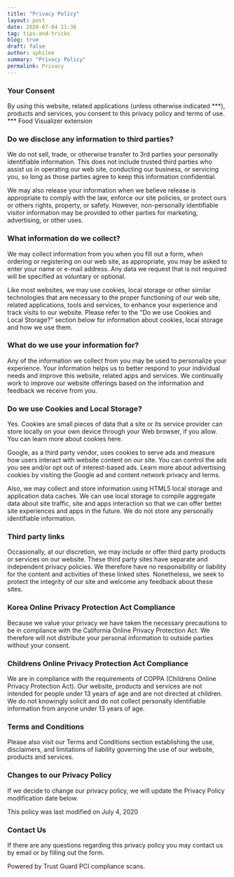 ```yaml
---
title: "Privacy Policy"
layout: post
date: 2020-07-04 11:30
tag: tips-and-tricks
blog: true
draft: false
author: sphilee
summary: "Privacy Policy"
permalink: Privacy
---
```


### Your Consent
By using this website, related applications (unless otherwise indicated ***), products and services, you consent to this privacy policy and terms of use.
*** Food Visualizer extension

### Do we disclose any information to third parties?
We do not sell, trade, or otherwise transfer to 3rd parties your personally identifiable information. This does not include trusted third parties who assist us in operating our web site, conducting our business, or servicing you, so long as those parties agree to keep this information confidential.

We may also release your information when we believe release is appropriate to comply with the law, enforce our site policies, or protect ours or others rights, property, or safety. However, non-personally identifiable visitor information may be provided to other parties for marketing, advertising, or other uses.

### What information do we collect?
We may collect information from you when you fill out a form, when ordering or registering on our web site, as appropriate, you may be asked to enter your name or e-mail address. Any data we request that is not required will be specified as voluntary or optional.

Like most websites, we may use cookies, local storage or other similar technologies that are necessary to the proper functioning of our web site, related applications, tools and services, to enhance your experience and track visits to our website. Please refer to the "Do we use Cookies and Local Storage?" section below for information about cookies, local storage and how we use them.

### What do we use your information for?
Any of the information we collect from you may be used to personalize your experience. Your information helps us to better respond to your individual needs and improve this website, related apps and services. We continually work to improve our website offerings based on the information and feedback we receive from you.

### Do we use Cookies and Local Storage?
Yes. Cookies are small pieces of data that a site or its service provider can store locally on your own device through your Web browser, if you allow. You can learn more about cookies here.

Google, as a third party vendor, uses cookies to serve ads and measure how users interact with website content on our site. You can control the ads you see and/or opt out of interest-based ads. Learn more about advertising cookies by visiting the Google ad and content network privacy and terms.

Also, we may collect and store information using HTML5 local storage and application data caches. We can use local storage to compile aggregate data about site traffic, site and apps interaction so that we can offer better site experiences and apps in the future. We do not store any personally identifiable information.

### Third party links
Occasionally, at our discretion, we may include or offer third party products or services on our website. These third party sites have separate and independent privacy policies. We therefore have no responsibility or liability for the content and activities of these linked sites. Nonetheless, we seek to protect the integrity of our site and welcome any feedback about these sites.

### Korea Online Privacy Protection Act Compliance
Because we value your privacy we have taken the necessary precautions to be in compliance with the California Online Privacy Protection Act. We therefore will not distribute your personal information to outside parties without your consent.

### Childrens Online Privacy Protection Act Compliance
We are in compliance with the requirements of COPPA (Childrens Online Privacy Protection Act). Our website, products and services are not intended for people under 13 years of age and are not directed at children. We do not knowingly solicit and do not collect personally identifiable information from anyone under 13 years of age.

### Terms and Conditions
Please also visit our Terms and Conditions section establishing the use, disclaimers, and limitations of liability governing the use of our website, products and services.

### Changes to our Privacy Policy
If we decide to change our privacy policy, we will update the Privacy Policy modification date below.

This policy was last modified on July 4, 2020

### Contact Us
If there are any questions regarding this privacy policy you may contact us by email or by filling out the form.

Powered by Trust Guard PCI compliance scans.
